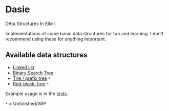 # Dasie

DAta Structures In Elixir.

Implementations of some basic data structures for fun and learning. I don't recommend using these for anything important.

## Available data structures

- [Linked list](lib/linked_list.ex)
- [Binary Search Tree](lib/bst.ex)
- [Trie / prefix tree](lib/trie.ex) `*`
- [Red-black Tree](lib/red_black_tree.ex) `*`

Example usage is in the [tests](test/).

`*` = Unfinished/WIP
